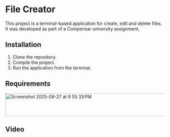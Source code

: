 # File Creator

This project is a terminal-based application for create, edit and delete files. It was developed as part of a Compensar university assignment,

## Installation

1. Clone the repository.
2. Compile the project.
3. Run the application from the terminal.

## Requirements

<img width="714" height="72" alt="Screenshot 2025-08-27 at 9 55 33 PM" src="https://github.com/user-attachments/assets/66ad6106-d5fa-4345-8ea1-c9fcfb7ed8d0" />



## Video

<link src="https://github-production-user-asset-6210df.s3.amazonaws.com/46028122/489346782-3a72fa6f-6055-41d1-8cb1-dfceb91312cd.mp4?X-Amz-Algorithm=AWS4-HMAC-SHA256&X-Amz-Credential=AKIAVCODYLSA53PQK4ZA%2F20250915%2Fus-east-1%2Fs3%2Faws4_request&X-Amz-Date=20250915T022629Z&X-Amz-Expires=300&X-Amz-Signature=360c26213618127e2a0ac896a4c6fc056598ea413dacfee3e9f5f136f6c06e18&X-Amz-SignedHeaders=host"/>

